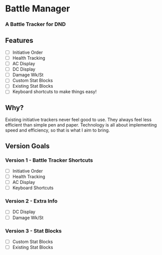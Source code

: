 # Battle Manager

### A Battle Tracker for DND

## Features
- [ ] Initiative Order
- [ ] Health Tracking
- [ ] AC Display
- [ ] DC Display
- [ ] Damage Wk/St
- [ ] Custom Stat Blocks
- [ ] Existing Stat Blocks
- [ ] Keyboard shortcuts to make things easy!

## Why?
Existing initiative trackers never feel good to use. They always feel less efficient than simple pen and paper. Technology is all about implementing speed and efficiency, so that is what I aim to bring. 

## Version Goals
### Version 1 - Battle Tracker Shortcuts
- [ ] Initiative Order
- [ ] Health Tracking
- [ ] AC Display
- [ ] Keyboard Shortcuts

### Version 2 - Extra Info
- [ ] DC Display
- [ ] Damage Wk/St

### Version 3 - Stat Blocks
- [ ] Custom Stat Blocks
- [ ] Existing Stat Blocks